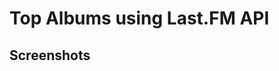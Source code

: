 # Top Albums using Last.FM API


## Screenshots

<div style="display: flex; flex-direction: 'row';">
<!-- <img src="./screenshots/1.png" width=20%>
<img src="./screenshots/2.png" width=20%>
<img src="./screenshots/3.png" width=20%>
<img src="./screenshots/4.png" width=20%>
<img src="./screenshots/5.png" width=20%> -->


</div>


</div>